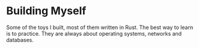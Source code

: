 # Building Myself

Some of the toys I built, most of them written in Rust. The best way to learn is to practice. They are always about operating systems, networks and databases.
